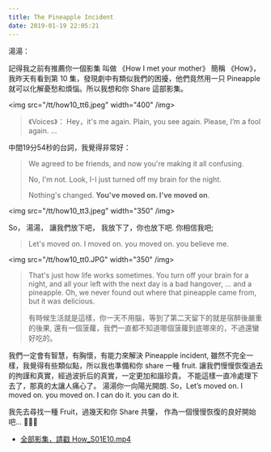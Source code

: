 ```yaml
---
title: The Pineapple Incident
date: 2019-01-19 22:05:21
---
```


湯湯：

記得我之前有推薦你一個影集 叫做 《How I met your mother》 簡稱 《How》，我昨天有看到第 10 集，發現劇中有類似我們的困擾，他們竟然用一只  Pineapple 就可以化解憂愁和煩惱。所以我想和你 Share 這部影集。

<img src="/tt/how10_tt6.jpeg" width="400" /img>

> 《Voices》： Hey，it's me again. Plain, you see again. Please,  I’m a fool again. ...
   
中間19分54秒的台詞，我覺得非常好：

> We agreed to be friends, and now you're making it all confusing.
>
> No, I'm not. Look, I-I just turned off my brain for the night.
>
> Nothing's changed. **You've moved on. I've moved on**.

<img src="/tt/how10_tt3.jpeg" width="350" /img>

So， 湯湯， 讓我們放下吧， 我放下了，你也放下吧. 你相信我吧;

> Let's moved on. I moved on. you moved on. you believe me.

<img src="/tt/how10_tt0.JPG" width="350" /img>

> That's just how life works sometimes. You turn off your brain for a night,
and all your left with the next day is a bad hangover, ... and a pineapple.
> Oh, we never found out where that pineapple came from, but it was delicious.
> 
> 有時候生活就是這樣，你一天不用腦，等到了第二天留下的就是宿醉後嚴重的後果, 還有一個菠蘿，我們一直都不知道哪個菠蘿到底哪來的，不過還蠻好吃的。


我們一定會有智慧，有胸懷，有能力來解決 Pineapple incident, 雖然不完全一樣，我覺得有些類似點，所以我也準備和你 share 一種 fruit. 讓我們慢慢恢復過去的拘謹和真實，經過波折后的真實，一定更加和諧珍貴。 不能這樣一直冷處理下去了，那真的太讓人痛心了。 湯湯你一向陽光開朗. So，Let’s moved on. I moved on. you moved on. I can do it. you can do it.

我先去尋找一種 Fruit，過幾天和你 Share 共鑒， 作為一個慢慢恢復的良好開始吧... 🤝🤝🤝

- [全部影集，請戳 How_S01E10.mp4](https://www.facebook.com/blair101v/videos/1158390307652653/)

